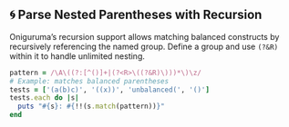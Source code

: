 ## 🌀 Parse Nested Parentheses with Recursion
Oniguruma’s recursion support allows matching balanced constructs by recursively referencing the named group. Define a group and use `(?&R)` within it to handle unlimited nesting.

```ruby
pattern = /\A\((?:[^()]+|(?<R>\((?&R)\)))*\)\z/
# Example: matches balanced parentheses
tests = ['(a(b)c)', '((x))', 'unbalanced(', '()']
tests.each do |s|
  puts "#{s}: #{!!(s.match(pattern))}"
end
```